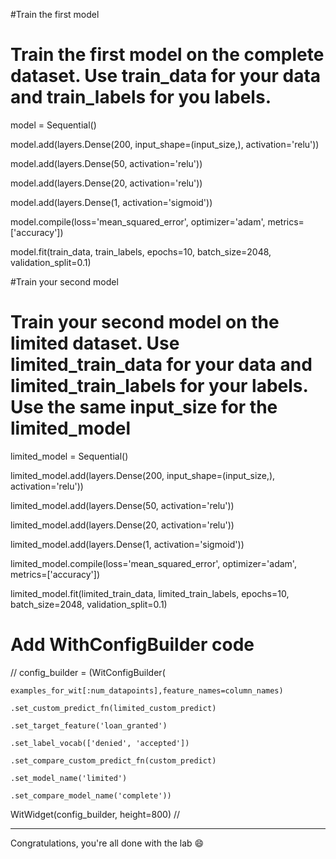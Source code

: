 #Train the first model
<h1>Train the first model on the complete dataset. Use train_data for your data and train_labels for you labels.</h1>

model = Sequential()

model.add(layers.Dense(200, input_shape=(input_size,), activation='relu'))

model.add(layers.Dense(50, activation='relu'))

model.add(layers.Dense(20, activation='relu'))

model.add(layers.Dense(1, activation='sigmoid'))

model.compile(loss='mean_squared_error', optimizer='adam', metrics=['accuracy'])

model.fit(train_data, train_labels, epochs=10, batch_size=2048, validation_split=0.1)
</p>

#Train your second model
<h1>Train your second model on the limited dataset. Use limited_train_data for your data and limited_train_labels for your labels. Use the same input_size for the limited_model</h1>

<p>
limited_model = Sequential()
    
limited_model.add(layers.Dense(200, input_shape=(input_size,), activation='relu'))
    
limited_model.add(layers.Dense(50, activation='relu'))
    
limited_model.add(layers.Dense(20, activation='relu'))
    
limited_model.add(layers.Dense(1, activation='sigmoid'))
    
limited_model.compile(loss='mean_squared_error', optimizer='adam', metrics=['accuracy'])
    
limited_model.fit(limited_train_data, limited_train_labels, epochs=10, batch_size=2048, validation_split=0.1)
</p>

<h1>Add WithConfigBuilder code</h1>

//
  config_builder = (WitConfigBuilder(
    
    examples_for_wit[:num_datapoints],feature_names=column_names)
    
    .set_custom_predict_fn(limited_custom_predict)
    
    .set_target_feature('loan_granted')
    
    .set_label_vocab(['denied', 'accepted'])
    
    .set_compare_custom_predict_fn(custom_predict)
    
    .set_model_name('limited')
    
    .set_compare_model_name('complete'))
    
  WitWidget(config_builder, height=800)
//

-----
Congratulations, you're all done with the lab 😄
